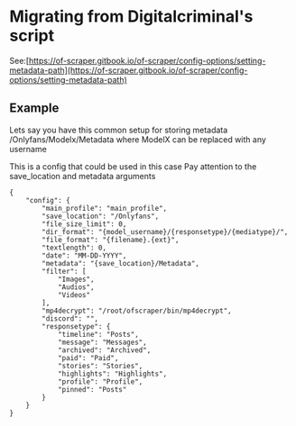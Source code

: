 # Migrating from Digitalcriminal's script

See:[https://of-scraper.gitbook.io/of-scraper/config-options/setting-metadata-path](https://of-scraper.gitbook.io/of-scraper/config-options/setting-metadata-path)

## Example

Lets say you have this common setup for storing metadata /Onlyfans/Modelx/Metadata where ModelX can be replaced with any username

This is a config that could be used in this case Pay attention to the save\_location and metadata arguments

```
{
    "config": {
        "main_profile": "main_profile",
        "save_location": "/Onlyfans",
        "file_size_limit": 0,
        "dir_format": "{model_username}/{responsetype}/{mediatype}/",
        "file_format": "{filename}.{ext}",
        "textlength": 0,
        "date": "MM-DD-YYYY",
        "metadata": "{save_location}/Metadata",
        "filter": [
            "Images",
            "Audios",
            "Videos"
        ],
        "mp4decrypt": "/root/ofscraper/bin/mp4decrypt",
        "discord": "",
        "responsetype": {
            "timeline": "Posts",
            "message": "Messages",
            "archived": "Archived",
            "paid": "Paid",
            "stories": "Stories",
            "highlights": "Highlights",
            "profile": "Profile",
            "pinned": "Posts"
        }
    }
}

```
